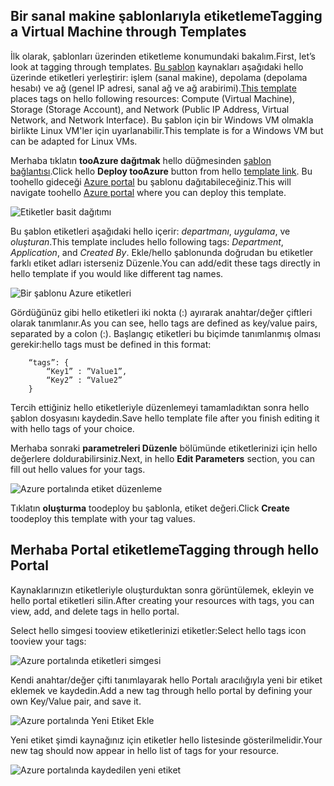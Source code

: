 


## <a name="tagging-a-virtual-machine-through-templates"></a><span data-ttu-id="26bc8-101">Bir sanal makine şablonlarıyla etiketleme</span><span class="sxs-lookup"><span data-stu-id="26bc8-101">Tagging a Virtual Machine through Templates</span></span>
<span data-ttu-id="26bc8-102">İlk olarak, şablonları üzerinden etiketleme konumundaki bakalım.</span><span class="sxs-lookup"><span data-stu-id="26bc8-102">First, let’s look at tagging through templates.</span></span> <span data-ttu-id="26bc8-103">[Bu şablon](https://github.com/Azure/azure-quickstart-templates/tree/master/101-vm-tags) kaynakları aşağıdaki hello üzerinde etiketleri yerleştirir: işlem (sanal makine), depolama (depolama hesabı) ve ağ (genel IP adresi, sanal ağ ve ağ arabirimi).</span><span class="sxs-lookup"><span data-stu-id="26bc8-103">[This template](https://github.com/Azure/azure-quickstart-templates/tree/master/101-vm-tags) places tags on hello following resources: Compute (Virtual Machine), Storage (Storage Account), and Network (Public IP Address, Virtual Network, and Network Interface).</span></span> <span data-ttu-id="26bc8-104">Bu şablon için bir Windows VM olmakla birlikte Linux VM'ler için uyarlanabilir.</span><span class="sxs-lookup"><span data-stu-id="26bc8-104">This template is for a Windows VM but can be adapted for Linux VMs.</span></span>

<span data-ttu-id="26bc8-105">Merhaba tıklatın **tooAzure dağıtmak** hello düğmesinden [şablon bağlantısı](https://github.com/Azure/azure-quickstart-templates/tree/master/101-vm-tags).</span><span class="sxs-lookup"><span data-stu-id="26bc8-105">Click hello **Deploy tooAzure** button from hello [template link](https://github.com/Azure/azure-quickstart-templates/tree/master/101-vm-tags).</span></span> <span data-ttu-id="26bc8-106">Bu toohello gideceği [Azure portal](https://portal.azure.com/) bu şablonu dağıtabileceğiniz.</span><span class="sxs-lookup"><span data-stu-id="26bc8-106">This will navigate toohello [Azure portal](https://portal.azure.com/) where you can deploy this template.</span></span>

![Etiketler basit dağıtımı](./media/virtual-machines-common-tag/deploy-to-azure-tags.png)

<span data-ttu-id="26bc8-108">Bu şablon etiketleri aşağıdaki hello içerir: *departmanı*, *uygulama*, ve *oluşturan*.</span><span class="sxs-lookup"><span data-stu-id="26bc8-108">This template includes hello following tags: *Department*, *Application*, and *Created By*.</span></span> <span data-ttu-id="26bc8-109">Ekle/hello şablonunda doğrudan bu etiketler farklı etiket adları isterseniz Düzenle.</span><span class="sxs-lookup"><span data-stu-id="26bc8-109">You can add/edit these tags directly in hello template if you would like different tag names.</span></span>

![Bir şablonu Azure etiketleri](./media/virtual-machines-common-tag/azure-tags-in-a-template.png)

<span data-ttu-id="26bc8-111">Gördüğünüz gibi hello etiketleri iki nokta (:) ayırarak anahtar/değer çiftleri olarak tanımlanır.</span><span class="sxs-lookup"><span data-stu-id="26bc8-111">As you can see, hello tags are defined as key/value pairs, separated by a colon (:).</span></span> <span data-ttu-id="26bc8-112">Başlangıç etiketleri bu biçimde tanımlanmış olması gerekir:</span><span class="sxs-lookup"><span data-stu-id="26bc8-112">hello tags must be defined in this format:</span></span>

        “tags”: {
            “Key1” : ”Value1”,
            “Key2” : “Value2”
        }

<span data-ttu-id="26bc8-113">Tercih ettiğiniz hello etiketleriyle düzenlemeyi tamamladıktan sonra hello şablon dosyasını kaydedin.</span><span class="sxs-lookup"><span data-stu-id="26bc8-113">Save hello template file after you finish editing it with hello tags of your choice.</span></span>

<span data-ttu-id="26bc8-114">Merhaba sonraki **parametreleri Düzenle** bölümünde etiketlerinizi için hello değerlere doldurabilirsiniz.</span><span class="sxs-lookup"><span data-stu-id="26bc8-114">Next, in hello **Edit Parameters** section, you can fill out hello values for your tags.</span></span>

![Azure portalında etiket düzenleme](./media/virtual-machines-common-tag/edit-tags-in-azure-portal.png)

<span data-ttu-id="26bc8-116">Tıklatın **oluşturma** toodeploy bu şablonla, etiket değeri.</span><span class="sxs-lookup"><span data-stu-id="26bc8-116">Click **Create** toodeploy this template with your tag values.</span></span>

## <a name="tagging-through-hello-portal"></a><span data-ttu-id="26bc8-117">Merhaba Portal etiketleme</span><span class="sxs-lookup"><span data-stu-id="26bc8-117">Tagging through hello Portal</span></span>
<span data-ttu-id="26bc8-118">Kaynaklarınızın etiketleriyle oluşturduktan sonra görüntülemek, ekleyin ve hello portal etiketleri silin.</span><span class="sxs-lookup"><span data-stu-id="26bc8-118">After creating your resources with tags, you can view, add, and delete tags in hello portal.</span></span>

<span data-ttu-id="26bc8-119">Select hello simgesi tooview etiketlerinizi etiketler:</span><span class="sxs-lookup"><span data-stu-id="26bc8-119">Select hello tags icon tooview your tags:</span></span>

![Azure portalında etiketleri simgesi](./media/virtual-machines-common-tag/azure-portal-tags-icon.png)

<span data-ttu-id="26bc8-121">Kendi anahtar/değer çifti tanımlayarak hello Portalı aracılığıyla yeni bir etiket eklemek ve kaydedin.</span><span class="sxs-lookup"><span data-stu-id="26bc8-121">Add a new tag through hello portal by defining your own Key/Value pair, and save it.</span></span>

![Azure portalında Yeni Etiket Ekle](./media/virtual-machines-common-tag/azure-portal-add-new-tag.png)

<span data-ttu-id="26bc8-123">Yeni etiket şimdi kaynağınız için etiketler hello listesinde gösterilmelidir.</span><span class="sxs-lookup"><span data-stu-id="26bc8-123">Your new tag should now appear in hello list of tags for your resource.</span></span>

![Azure portalında kaydedilen yeni etiket](./media/virtual-machines-common-tag/azure-portal-saved-new-tag.png)

